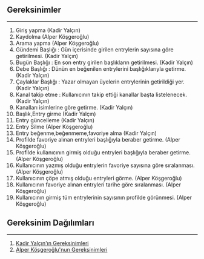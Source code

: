 ## Gereksinimler
---
1. Giriş yapma (Kadir Yalçın)
2. Kaydolma (Alper Köşgeroğlu)
3. Arama yapma (Alper Köşgeroğlu)
4. Gündemi Başlığı : Gün içerisinde girilen entrylerin sayısına göre getirilmesi. (Kadir Yalçın)
5. Bugün Başlığı : En son entry girilen başlıkların getirilmesi. (Kadir Yalçın)
6. Debe Başlığı : Dünün en beğenilen entrylerini başlığıklarıyla getirme. (Kadir Yalçın)
7. Çaylaklar Başlığı : Yazar olmayan üyelerin entrylerinin getirildiği yer. (Kadir Yalçın)
8. Kanal takip etme : Kullanıcının takip ettiği  kanallar başta listelenecek. (Kadir Yalçın)
9. Kanalları isimlerine göre getirme. (Kadir Yalçın)
10. Başlık,Entry girme (Kadir Yalçın)
11. Entry güncelleme (Kadir Yalçın)
12. Entry Silme (Alper Köşgeroğlu)
13. Entry beğenme,beğenmeme,favoriye alma (Kadir Yalçın)
14. Profilde favoriye alınan entryleri başlığıyla beraber getirme. (Alper Köşgeroğlu)
15. Profilde kullanıcının girmiş olduğu entryleri başlığıyla beraber getirme. (Alper Köşgeroğlu)
16. Kullanıcının yazmış olduğu entrylerin favoriye sayısına göre  sıralanması. (Alper Köşgeroğlu)
17. Kullanıcının çöpe atmış olduğu entryleri görme. (Alper Köşgeroğlu)
18. Kullanıcının favoriye alınan entryleri tarihe göre sıralanması. (Alper Köşgeroğlu)
19. Kullanıcının girmiş tüm entrylerinin sayısının profilde görünmesi. (Alper Köşgeroğlu)

## Gereksinim Dağılımları
---
1. [Kadir Yalçın'ın Gereksinimleri](/Docs/OtherReadMe's/Kadir_Gereksinim.md)
2. [Alper Köşgeroğlu'nun Gereksinimleri](/Docs/OtherReadMe's/Alper_Gereksinim.md)